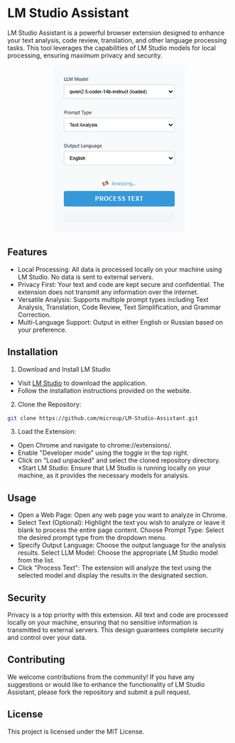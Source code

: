 # LM Studio Assistant

LM Studio Assistant is a powerful browser extension designed to enhance your text analysis, code review, translation, and other language processing tasks. This tool leverages the capabilities of LM Studio models for local processing, ensuring maximum privacy and security.

<p align="center">
  <img src="main.png" alt="LM Studio Assistant">
</p>

## Features

* Local Processing: All data is processed locally on your machine using LM Studio. No data is sent to external servers.
* Privacy First: Your text and code are kept secure and confidential. The extension does not transmit any information over the internet.
* Versatile Analysis: Supports multiple prompt types including Text Analysis, Translation, Code Review, Text Simplification, and Grammar Correction.
* Multi-Language Support: Output in either English or Russian based on your preference.

## Installation

1. Download and Install LM Studio

* Visit [LM Studio](https://lmstudio.ai/) to download the application.
* Follow the installation instructions provided on the website.

2. Clone the Repository:

```bash
git clone https://github.com/microup/LM-Studio-Assistant.git
```

3. Load the Extension:
* Open Chrome and navigate to chrome://extensions/.
* Enable "Developer mode" using the toggle in the top right.
* Click on "Load unpacked" and select the cloned repository directory.
*Start LM Studio: Ensure that LM Studio is running locally on your machine, as it provides the necessary models for analysis.

## Usage
* Open a Web Page: Open any web page you want to analyze in Chrome.
* Select Text (Optional): Highlight the text you wish to analyze or leave it blank to process the entire page content.
Choose Prompt Type: Select the desired prompt type from the dropdown menu.
* Specify Output Language: Choose the output language for the analysis results.
Select LLM Model: Choose the appropriate LM Studio model from the list.
* Click "Process Text": The extension will analyze the text using the selected model and display the results in the designated section.

## Security

Privacy is a top priority with this extension. All text and code are processed locally on your machine, ensuring that no sensitive information is transmitted to external servers. This design guarantees complete security and control over your data.

## Contributing
We welcome contributions from the community! If you have any suggestions or would like to enhance the functionality of LM Studio Assistant, please fork the repository and submit a pull request.

## License

This project is licensed under the MIT License.